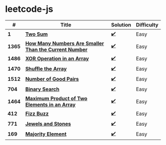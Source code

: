 # leetcode-js

|  #    | Title                                                 |  Solution                                                                 | Difficulty |
|-------|------------------------------------------------------ | ------------------------------------------------------------------------- | -----------|
**1**   | [**Two Sum**](https://leetcode.com/problems/two-sum/) | [:heavy_check_mark:](https://github.com/minimalsm/Leetcode-JS/issues/1) | Easy       |
**1365**   | [**How Many Numbers Are Smaller Than the Current Number**](https://leetcode.com/problems/how-many-numbers-are-smaller-than-the-current-number/) | [:heavy_check_mark:](https://github.com/minimalsm/Leetcode-JS/issues/2) | Easy       |
**1486**   | [**XOR Operation in an Array**](https://leetcode.com/problems/xor-operation-in-an-array/) | [:heavy_check_mark:](https://github.com/minimalsm/Leetcode-JS/issues/3) | Easy       |
**1470**   | [**Shuffle the Array**](https://leetcode.com/problems/shuffle-the-array/) | [:heavy_check_mark:](https://github.com/minimalsm/Leetcode-JS/issues/4) | Easy       |
**1512**   | [**Number of Good Pairs**](https://leetcode.com/problems/number-of-good-pairs/) | [:heavy_check_mark:](https://github.com/minimalsm/Leetcode-JS/issues/5) | Easy       |
**704**   | [**Binary Search**](https://leetcode.com/problems/binary-search/) | [:heavy_check_mark:](https://github.com/minimalsm/Leetcode-JS/issues/6) | Easy       |
**1464**   | [**Maximum Product of Two Elements in an Array**](https://leetcode.com/problems/maximum-product-of-two-elements-in-an-array/) | [:heavy_check_mark:](https://github.com/minimalsm/Leetcode-JS/issues/7) | Easy       |
**412**   | [**Fizz Buzz**](https://leetcode.com/problems/fizz-buzz/) | [:heavy_check_mark:](https://github.com/minimalsm/Leetcode-JS/issues/8) | Easy       |
**771**   | [**Jewels and Stones**](https://leetcode.com/problems/jewels-and-stones/) | [:heavy_check_mark:](https://github.com/minimalsm/Leetcode-JS/issues/9) | Easy       |
**169**   | [**Majority Element**](https://leetcode.com/problems/majority-element/) | [:heavy_check_mark:](https://github.com/minimalsm/Leetcode-JS/issues/10) | Easy       |



